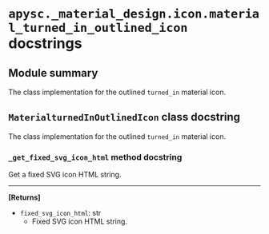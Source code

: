 # `apysc._material_design.icon.material_turned_in_outlined_icon` docstrings

## Module summary

The class implementation for the outlined `turned_in` material icon.

## `MaterialturnedInOutlinedIcon` class docstring

The class implementation for the outlined `turned_in` material icon.

### `_get_fixed_svg_icon_html` method docstring

Get a fixed SVG icon HTML string.<hr>

**[Returns]**

- `fixed_svg_icon_html`: str
  - Fixed SVG icon HTML string.